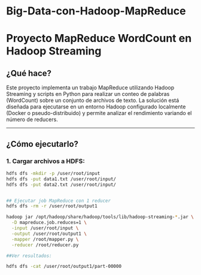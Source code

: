 # Big-Data-con-Hadoop-MapReduce
# Proyecto MapReduce WordCount en Hadoop Streaming

## ¿Qué hace?

Este proyecto implementa un trabajo MapReduce utilizando Hadoop Streaming y scripts en Python para realizar un conteo de palabras (WordCount) sobre un conjunto de archivos de texto. La solución está diseñada para ejecutarse en un entorno Hadoop configurado localmente (Docker o pseudo-distribuido) y permite analizar el rendimiento variando el número de reducers.

---

## ¿Cómo ejecutarlo?

### 1. Cargar archivos a HDFS:

```bash
hdfs dfs -mkdir -p /user/root/input
hdfs dfs -put data1.txt /user/root/input/
hdfs dfs -put data2.txt /user/root/input/


## Ejecutar job MapReduce con 1 reducer
hdfs dfs -rm -r /user/root/output1

hadoop jar /opt/hadoop/share/hadoop/tools/lib/hadoop-streaming-*.jar \
  -D mapreduce.job.reduces=1 \
  -input /user/root/input \
  -output /user/root/output1 \
  -mapper /root/mapper.py \
  -reducer /root/reducer.py

##Ver resultados:

hdfs dfs -cat /user/root/output1/part-00000
